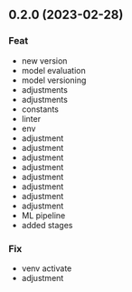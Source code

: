 ## 0.2.0 (2023-02-28)

### Feat

- new version
- model evaluation
- model versioning
- adjustments
- adjustments
- constants
- linter
- env
- adjustment
- adjustment
- adjustment
- adjustment
- adjustment
- adjustment
- adjustment
- adjustment
- ML pipeline
- added stages

### Fix

- venv activate
- adjustment
